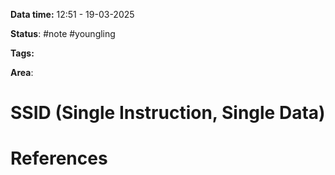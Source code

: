 **Data time:** 12:51 - 19-03-2025

**Status**: #note #youngling 

**Tags:** 

**Area**: 
# SSID (Single Instruction, Single Data)


# References